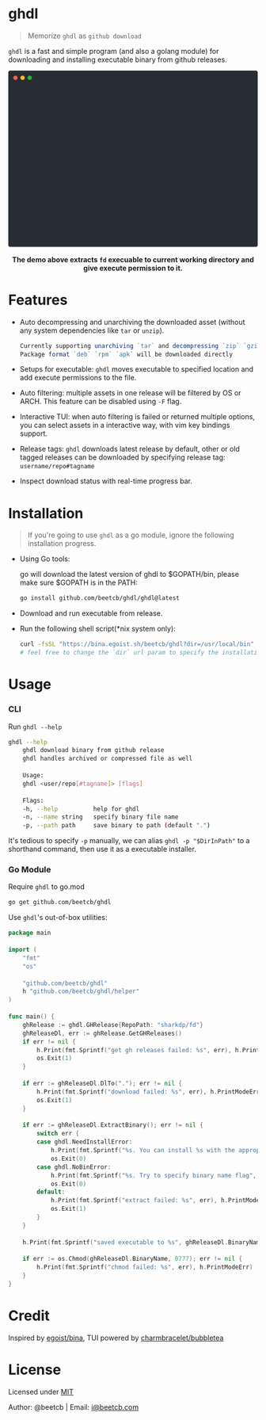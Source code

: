 # ghdl

> Memorize `ghdl` as `github download`

`ghdl` is a fast and simple program (and also a golang module) for downloading and installing executable binary from github releases.

<p align="center">
    <img alt="animated demo" src="./demo.svg" width="600px">
</p>
<p align="center">
  <strong>The demo above extracts <code>fd</code> execuable to current working directory and give execute permission to it.</strong>
</p>

# Features

- Auto decompressing and unarchiving the downloaded asset (without any system dependencies like `tar` or `unzip`).

    ```ts
    Currently supporting unarchiving `tar` and decompressing `zip` `gzip`.
    Package format `deb` `rpm` `apk` will be downloaded directly
    ```
- Setups for executable: `ghdl` moves executable to specified location and add execute permissions to the file.
- Auto filtering: multiple assets in one release will be filtered by OS or ARCH. This feature can be disabled using `-F` flag.
- Interactive TUI: when auto filtering is failed or returned multiple options, you can select assets in a interactive way, with vim key bindings support.
- Release tags: `ghdl` downloads latest release by default, other or old tagged releases can be downloaded by specifying release tag: `username/repo#tagname`
- Inspect download status with real-time progress bar.

# Installation

> If you're going to use `ghdl` as a go module, ignore the following installation progress.

- Using Go tools: 

    go will download the latest version of ghdl to $GOPATH/bin, please make sure $GOPATH is in the PATH: 

    ```sh
    go install github.com/beetcb/ghdl/ghdl@latest
    ```

- Download and run executable from release.
- Run the following shell script(*nix system only):

    ```sh
    curl -fsSL "https://bina.egoist.sh/beetcb/ghdl?dir=/usr/local/bin" | sh
    # feel free to change the `dir` url param to specify the installation directory.
    ```

# Usage

### CLI
Run `ghdl --help`

```sh
ghdl --help
    ghdl download binary from github release
    ghdl handles archived or compressed file as well

    Usage:
    ghdl <user/repo[#tagname]> [flags]

    Flags:
    -h, --help          help for ghdl
    -n, --name string   specify binary file name
    -p, --path path     save binary to path (default ".")

```

It's tedious to specify `-p` manually, we can alias `ghdl -p "$DirInPath"` to a shorthand command, then use it as a executable installer.

### Go Module

Require `ghdl` to go.mod

```sh
go get github.com/beetcb/ghdl
```

Use `ghdl`'s out-of-box utilities:

```go
package main

import (
	"fmt"
	"os"

	"github.com/beetcb/ghdl"
	h "github.com/beetcb/ghdl/helper"
)

func main() {
	ghRelease := ghdl.GHRelease{RepoPath: "sharkdp/fd"}
	ghReleaseDl, err := ghRelease.GetGHReleases()
	if err != nil {
		h.Print(fmt.Sprintf("get gh releases failed: %s", err), h.PrintModeErr)
		os.Exit(1)
	}

	if err := ghReleaseDl.DlTo("."); err != nil {
		h.Print(fmt.Sprintf("download failed: %s", err), h.PrintModeErr)
		os.Exit(1)
	}

	if err := ghReleaseDl.ExtractBinary(); err != nil {
		switch err {
		case ghdl.NeedInstallError:
			h.Print(fmt.Sprintf("%s. You can install %s with the appropriate commands", err, ghReleaseDl.BinaryName), h.PrintModeInfo)
			os.Exit(0)
		case ghdl.NoBinError:
			h.Print(fmt.Sprintf("%s. Try to specify binary name flag", err), h.PrintModeInfo)
			os.Exit(0)
		default:
			h.Print(fmt.Sprintf("extract failed: %s", err), h.PrintModeErr)
			os.Exit(1)
		}
	}

	h.Print(fmt.Sprintf("saved executable to %s", ghReleaseDl.BinaryName), h.PrintModeSuccess)
    
	if err := os.Chmod(ghReleaseDl.BinaryName, 0777); err != nil {
		h.Print(fmt.Sprintf("chmod failed: %s", err), h.PrintModeErr)
	}
}
```

# Credit

Inspired by [egoist/bina](https://github.com/egoist/bina), TUI powered by [charmbracelet/bubbletea](https://github.com/charmbracelet/bubbletea)

# License

Licensed under [MIT](./LICENSE)

Author: @beetcb | Email: i@beetcb.com
